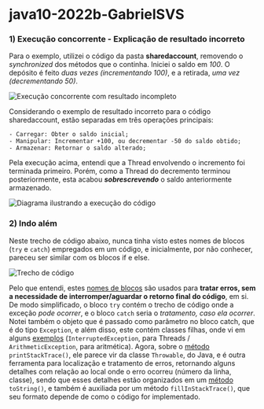 # java10-2022b-GabrielSVS

### 1) Execução concorrente - Explicação de resultado incorreto

Para o exemplo, utilizei o código da pasta **sharedaccount**, removendo o *synchronized* dos métodos que o continha. Iniciei o saldo em *100*. O depósito é feito *duas vezes (incrementando 100)*, e a retirada, *uma vez
(decrementando 50)*.

![Execução concorrente com resultado incompleto](https://imgur.com/6HYJEoT.png)

Considerando o exemplo de resultado incorreto para o código sharedaccount, estão separadas em três operações principais:
```
- Carregar: Obter o saldo inicial;
- Manipular: Incrementar +100, ou decrementar -50 do saldo obtido;
- Armazenar: Retornar o saldo alterado;
```
Pela execução acima, entendi que a Thread envolvendo o incremento foi terminada primeiro. Porém, como a Thread do decremento
terminou posteriormente, esta acabou **_sobrescrevendo_** o saldo anteriormente armazenado.

![Diagrama ilustrando a execução do código](https://imgur.com/Z6lW43c.png)

### 2) Indo além

Neste trecho de código abaixo, nunca tinha visto estes nomes de blocos (`try` e `catch`) empregados em um código, e inicialmente, por não conhecer, pareceu ser similar com os blocos if e else.

![Trecho de código](https://imgur.com/gX6iCp5.png)

Pelo que entendi, estes [nomes de blocos](http://www.universidadejava.com.br/java/java-excecoes/) são usados para **tratar erros, sem a necessidade de interromper/aguardar o retorno final do código**, em si. De modo simplificado, o bloco `try` contém o trecho de código onde a exceção *pode ocorrer*, e o bloco `catch` seria o *tratamento, caso ela ocorrer*.
Notei também o objeto que é passado como parâmetro no bloco catch, que é do tipo `Exception`, e além disso, este contém classes filhas, onde vi em alguns [exemplos](https://www.javatpoint.com/try-catch-block) (`InterruptedException`, para Threads / `ArithmeticException`, para aritmética).
Agora, sobre o [método](https://imgur.com/LT6fOQG.png) `printStackTrace()`, ele parece vir da classe `Throwable`, do Java, e é outra ferramenta para localização e tratamento de erros, retornando alguns detalhes com relação ao local onde o erro ocorreu (número da linha, classe), sendo que esses detalhes estão organizados em um [método](https://imgur.com/F4DP54w.png) `toString()`, e também é auxiliada por um método `fillInStackTrace()`, que seu formato depende de como o código for implementado.
